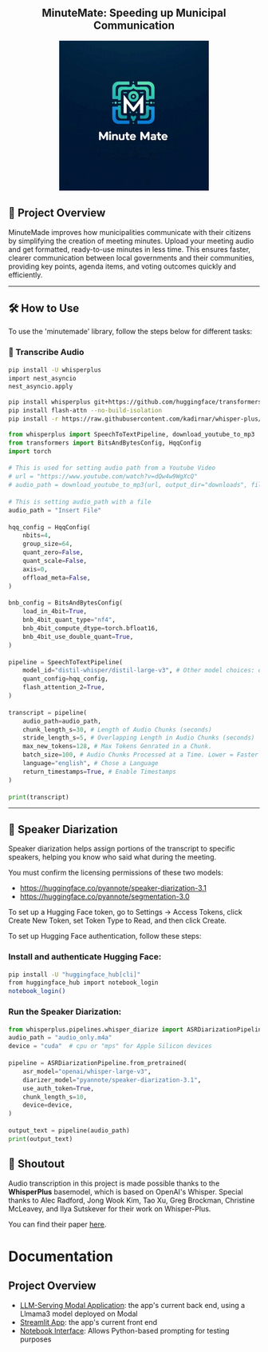 <div align="center">
<h2>
    MinuteMate: Speeding up Municipal Communication
</h2>
<img width="300" alt="teaser" src="assets\Fun_Logo.jpg">
</div>

## 📄 Project Overview
MinuteMade improves how municipalities communicate with their citizens by simplifying the creation of meeting minutes. Upload your meeting audio and get formatted, ready-to-use minutes in less time. This ensures faster, clearer communication between local governments and their communities, providing key points, agenda items, and voting outcomes quickly and efficiently.

---

## 🛠️ How to Use

To use the 'minutemade' library, follow the steps below for different tasks:

### 📝 Transcribe Audio

```bash
pip install -U whisperplus
import nest_asyncio 
nest_asyncio.apply
```
```bash
pip install whisperplus git+https://github.com/huggingface/transformers
pip install flash-attn --no-build-isolation
pip install -r https://raw.githubusercontent.com/kadirnar/whisper-plus/main/requirements/speaker_diarization.txt
```

```python
from whisperplus import SpeechToTextPipeline, download_youtube_to_mp3
from transformers import BitsAndBytesConfig, HqqConfig
import torch

# This is used for setting audio path from a Youtube Video
# url = "https://www.youtube.com/watch?v=dQw4w9WgXcQ"
# audio_path = download_youtube_to_mp3(url, output_dir="downloads", filename="test")

# This is setting audio_path with a file
audio_path = "Insert File"

hqq_config = HqqConfig(
    nbits=4,
    group_size=64,
    quant_zero=False,
    quant_scale=False,
    axis=0,
    offload_meta=False,
)

bnb_config = BitsAndBytesConfig(
    load_in_4bit=True,
    bnb_4bit_quant_type="nf4",
    bnb_4bit_compute_dtype=torch.bfloat16,
    bnb_4bit_use_double_quant=True,
)

pipeline = SpeechToTextPipeline(
    model_id="distil-whisper/distil-large-v3", # Other model choices: openai/whisper-tiny, openai/whisper-small, openai/whisper-medium, openai/whisper-large-v2
    quant_config=hqq_config,
    flash_attention_2=True,
)

transcript = pipeline(
    audio_path=audio_path,
    chunk_length_s=30, # Length of Audio Chunks (seconds)
    stride_length_s=5, # Overlapping Length in Audio Chunks (seconds)
    max_new_tokens=128, # Max Tokens Genrated in a Chunk.
    batch_size=100, # Audio Chunks Processed at a Time. Lower = Faster
    language="english", # Chose a Language
    return_timestamps=True, # Enable Timestamps
)

print(transcript)
```

---

## 💬 Speaker Diarization

Speaker diarization helps assign portions of the transcript to specific speakers, helping you know who said what during the meeting.

You must confirm the licensing permissions of these two models:

- https://huggingface.co/pyannote/speaker-diarization-3.1
- https://huggingface.co/pyannote/segmentation-3.0

To set up a Hugging Face token, go to Settings -> Access Tokens, click Create New Token, set Token Type to Read, and then click Create.

To set up Hugging Face authentication, follow these steps:

### Install and authenticate Hugging Face:

```bash
pip install -U "huggingface_hub[cli]"
from huggingface_hub import notebook_login
notebook_login()
```

### Run the Speaker Diarization:

```python
from whisperplus.pipelines.whisper_diarize import ASRDiarizationPipeline
audio_path = "audio_only.m4a"
device = "cuda"  # cpu or "mps" for Apple Silicon devices

pipeline = ASRDiarizationPipeline.from_pretrained(
    asr_model="openai/whisper-large-v3",
    diarizer_model="pyannote/speaker-diarization-3.1",
    use_auth_token=True,
    chunk_length_s=10,
    device=device,
)

output_text = pipeline(audio_path)
print(output_text)
```

## 🤗 Shoutout

Audio transcription in this project is made possible thanks to the **WhisperPlus** basemodel, which is based on OpenAI's Whisper. Special thanks to Alec Radford, Jong Wook Kim, Tao Xu, Greg Brockman, Christine McLeavey, and Ilya Sutskever for their work on Whisper-Plus.

You can find their paper [here](https://arxiv.org/abs/2212.04356).

# Documentation

## Project Overview
* [LLM-Serving Modal Application](/llama_src/Llama3_modal_serving.md): the app's current back end, using a Llmama3 model deployed on Modal
* [Streamlit App](/streamlit_src/Streamlit_serving.md): the app's current front end
* [Notebook Interface](/notebooks/prompting_with_modal.ipynb): Allows Python-based prompting for testing purposes



